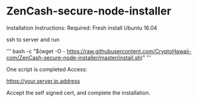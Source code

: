 # ZenCash-secure-node-installer

Installation Instructions:
Required: Fresh install Ubuntu 16.04

ssh to server and run

'''
bash -c "$(wget -O - https://raw.githubusercontent.com/CryptoHawaii-com/ZenCash-secure-node-installer/master/install.sh)"
'''

One script is completed Access:

https://your.server.ip.address 

Accept the self signed cert, and complete the installation.


